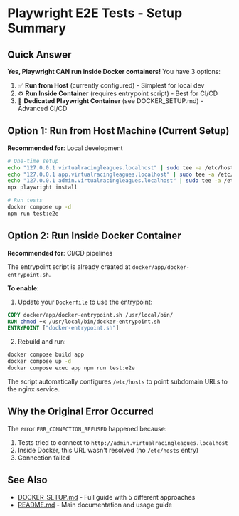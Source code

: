 # Playwright E2E Tests - Setup Summary

## Quick Answer

**Yes, Playwright CAN run inside Docker containers!** You have 3 options:

1. ✅ **Run from Host** (currently configured) - Simplest for local dev
2. ⚙️ **Run Inside Container** (requires entrypoint script) - Best for CI/CD
3. 🚀 **Dedicated Playwright Container** (see DOCKER_SETUP.md) - Advanced CI/CD

## Option 1: Run from Host Machine (Current Setup)

**Recommended for**: Local development

```bash
# One-time setup
echo "127.0.0.1 virtualracingleagues.localhost" | sudo tee -a /etc/hosts
echo "127.0.0.1 app.virtualracingleagues.localhost" | sudo tee -a /etc/hosts
echo "127.0.0.1 admin.virtualracingleagues.localhost" | sudo tee -a /etc/hosts
npx playwright install

# Run tests
docker compose up -d
npm run test:e2e
```

## Option 2: Run Inside Docker Container

**Recommended for**: CI/CD pipelines

The entrypoint script is already created at `docker/app/docker-entrypoint.sh`. 

**To enable**:

1. Update your `Dockerfile` to use the entrypoint:
```dockerfile
COPY docker/app/docker-entrypoint.sh /usr/local/bin/
RUN chmod +x /usr/local/bin/docker-entrypoint.sh
ENTRYPOINT ["docker-entrypoint.sh"]
```

2. Rebuild and run:
```bash
docker compose build app
docker compose up -d
docker compose exec app npm run test:e2e
```

The script automatically configures `/etc/hosts` to point subdomain URLs to the nginx service.

## Why the Original Error Occurred

The error `ERR_CONNECTION_REFUSED` happened because:
1. Tests tried to connect to `http://admin.virtualracingleagues.localhost`
2. Inside Docker, this URL wasn't resolved (no `/etc/hosts` entry)
3. Connection failed

## See Also

- [DOCKER_SETUP.md](./DOCKER_SETUP.md) - Full guide with 5 different approaches
- [README.md](./README.md) - Main documentation and usage guide
